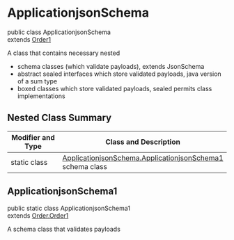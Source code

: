 # ApplicationjsonSchema
public class ApplicationjsonSchema<br>
extends [Order1](../../../../../../../components/schemas/Order.md#order)

A class that contains necessary nested
- schema classes (which validate payloads), extends JsonSchema
- abstract sealed interfaces which store validated payloads, java version of a sum type
- boxed classes which store validated payloads, sealed permits class implementations

## Nested Class Summary
| Modifier and Type | Class and Description |
| ----------------- | ---------------------- |
| static class | [ApplicationjsonSchema.ApplicationjsonSchema1](#applicationjsonschema1)<br> schema class |

## ApplicationjsonSchema1
public static class ApplicationjsonSchema1<br>
extends [Order.Order1](../../../../../../../components/schemas/Order.md#order1)

A schema class that validates payloads
